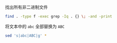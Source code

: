 找出所有非二进制文件

```bash
find . -type f -exec grep -Iq . {} \; -and -print
```

将文本中的 `abc` 全部替换为 `ABC`

```bash
sed 's|abc|ABC|g' *
```
